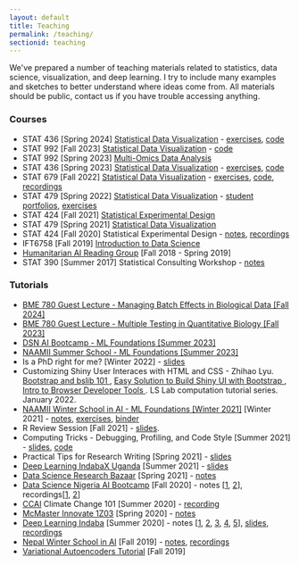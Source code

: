 ```yaml
---
layout: default
title: Teaching
permalink: /teaching/
sectionid: teaching
---
```


We've prepared a number of teaching materials related to statistics, data
science, visualization, and deep learning. I try to include many examples and
sketches to better understand where ideas come from. All materials should be
public, contact us if you have trouble accessing anything.

### Courses

* STAT 436 [Spring 2024] [Statistical Data Visualization](https://krisrs1128.github.io/stat436_s24) - [exercises](https://github.com/krisrs1128/stat436_s24/blob/main/exercises/exercises.pdf), [code](https://github.com/krisrs1128/stat436_s24)
* STAT 992 [Fall 2023] [Statistical Data Visualization](https://krisrs1128.github.io/stat992_f23/website/docs) - [code](https://github.com/krisrs1128/stat992_f23)
* STAT 992 [Spring 2023] [Multi-Omics Data Analysis](https://krisrs1128.github.io/stat992_s23/)
* STAT 436 [Spring 2023] [Statistical Data Visualization](https://krisrs1128.github.io/stat436_s23/) - [exercises](https://github.com/krisrs1128/stat436_s23/blob/main/activities/exercises.pdf), [code](https://github.com/krisrs1128/stat436_s23)
* STAT 679 [Fall 2022] [Statistical Data Visualization](https://krisrs1128.github.io/stat679_notes/) - [exercises](https://github.com/krisrs1128/stat679_code/raw/main/exercises/exercises.pdf), [code](https://github.com/krisrs1128/stat679_code), [recordings](https://www.youtube.com/playlist?list=PLhax_7Mawcfk1GEl_vOg7cE_vtRTsqMWw)
* STAT 479 [Spring 2022] [Statistical Data Visualization](https://github.com/krisrs1128/stat479_s22/) - [student portfolios](https://krisrs1128.github.io/portfolio_site_s22/), [exercises](https://github.com/krisrs1128/stat479_s22/blob/main/exercises/exercises.pdf)
* STAT 424 [Fall 2021] [Statistical Experimental Design](https://krisrs1128.github.io/stat424_f21/)
* STAT 479 [Spring 2021] [Statistical Data Visualization](https://krisrs1128.github.io/stat479/)
* STAT 424 [Fall 2020] Statistical Experimental Design - [notes](https://drive.google.com/drive/folders/1rnJlAXs57WyMcTzwQ5HNT_eCecEI3gQh), [recordings](https://mediaspace.wisc.edu/channel/STAT+424+Fall+2020/180027062)
* IFT6758 [Fall 2019] [Introduction to Data Science](https://ift6758.github.io)
* [Humanitarian AI Reading Group](https://github.com/krisrs1128/Humanitarian-AI) [Fall 2018 - Spring 2019]
* STAT 390 [Summer 2017] Statistical Consulting Workshop - [notes](https://www.overleaf.com/read/fcgtqxvdrcsj/)

### Tutorials

* [BME 780 Guest Lecture - Managing Batch Effects in Biological Data [Fall 2024]](https://krisrs1128.github.io/talks/2024/20241023/20241023.html#1)
* [BME 780 Guest Lecture - Multiple Testing in Quantitative Biology [Fall 2023]](https://krisrs1128.github.io/talks/2023/20231010/20231010.html#1)
* [DSN AI Bootcamp - ML Foundations [Summer 2023]](http://krisrs1128.github.io/dsn_foundations_2023)
* [NAAMII Summer School - ML Foundations [Summer 2023]](http://krisrs1128.github.io/naamii_summer_2023)
* Is a PhD right for me? [Winter 2022] - [slides](https://drive.google.com/file/d/1kq0xJ3XS98igzxFcJOTFUEz2DtoRByCg/view?usp=sharing)
* Customizing Shiny User Interaces with HTML and CSS - Zhihao Lyu. [Bootstrap and bslib 101
](https://www.youtube.com/watch?v=YJCgUe5SS9M), [Easy Solution to Build Shiny UI with Bootstrap
](https://www.youtube.com/watch?v=w-TnXXt9d2k), [Intro to Browser Developer Tools
](https://www.youtube.com/watch?v=zPpYGc8qs_I). LS Lab computation tutorial series. January 2022.
* [NAAMII Winter School in AI - ML Foundations [Winter 2021]](https://nepalschool.naamii.com.np/) [Winter 2021] - [notes](https://krisrs1128.github.io/winter_school_2021/index.html), [exercises](https://docs.google.com/document/d/1xeP6FNdPo4D-zGgD0pSH2x-Szp5xH-HkYTvQCHoa4FA/edit#heading=h.isgbkg2nlxu2), [binder](https://mybinder.org/v2/gh/krisrs1128/winter_school_code/HEAD?urlpath=rstudio)
* R Review Session [Fall 2021] - [slides](https://drive.google.com/file/d/1bM6QDrb2VDPZDjSmxYYIkJ_CiYadQ7oj/view?usp=sharing).
* Computing Tricks - Debugging, Profiling, and Code Style [Summer 2021] - [slides](https://drive.google.com/file/d/1H7vR29-DMG2G0YUYd9XBM-PejkPYfFC1/view?usp=sharing), [code](https://drive.google.com/file/d/1cYq4wMz_0VQrarWPKZcMH5FnybkVEEid/view?usp=sharing)
* Practical Tips for Research Writing [Spring 2021] - [slides](https://drive.google.com/file/d/1sVn7wE8MOGBnCbJYd5vlNY9VTQsVJ7G0/view?usp=sharing)
* [Deep Learning IndabaX Uganda](https://indabaxug.github.io/) [Summer 2021] - [slides](https://drive.google.com/file/d/1eHkyZLV57gNTPvblPch1eteSbWTNF5h5/view?usp=sharing)
* [Data Science Research Bazaar](https://datascience.wisc.edu/data-science-research-bazaar/) [Spring 2021] - [notes](https://krisrs1128.github.io/mapping-vis/)
* [Data Science Nigeria AI Bootcamp](https://www.datasciencenigeria.org/2020-bootcamp/) [Fall 2020] - notes [[1](https://drive.google.com/file/d/1nNHNxYnYz06lS8y69Kq70nEd6bvJxFXh/edit), [2](https://github.com/krisrs1128/dsn)], recordings[[1](https://www.youtube.com/watch?v=EefWzpRkIVM), [2](https://www.youtube.com/watch?v=7_8DUN-6tpI&t=94s)]
* [CCAI](https://climatechange.ai/) Climate Change 101 [Summer 2020] - [recording](https://www.youtube.com/watch?v=KB4vUk1-yNQ)
* [McMaster Innovate 1Z03](https://matthewleejordan.com/projects/1_innovate/) [Spring 2020] - [notes](https://docs.google.com/presentation/d/1JWV8_VXYzCzipr6EJZdcdaPY5pz2Cp4F/edit)
* [Deep Learning Indaba](http://www.deeplearningindaba.com/) [Summer 2020] - notes [[1](http://krisrs1128.github.io/info-uncertainty//posts/attention-1), [2](http://krisrs1128.github.io/info-uncertainty//posts/attention-2), [3](http://krisrs1128.github.io/info-uncertainty//posts/attention-3), [4](http://krisrs1128.github.io/info-uncertainty//posts/attention-4), [5](http://krisrs1128.github.io/info-uncertainty//posts/attention-5)], [slides](https://observablehq.com/@krisrs1128/untitled/4), [recordings](https://www.youtube.com/watch?v=9mWYFZwNpis)
* [Nepal Winter School in AI](https://www.naamii.org.np/) [Fall 2019] - [notes](http://krisrs1128.github.io/info-uncertainty/posts/nepal-school-notes), [recordings](https://www.naamii.org.np/first-nepal-winter-school-in-ai-lecture-videos-and-slides/)
* [Variational Autoencoders Tutorial](http://krisrs1128.github.io/info-uncertainty//images/vae_notes.pdf) [Fall 2019]
